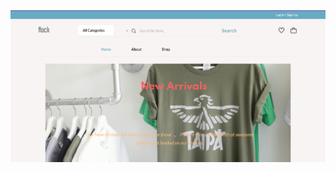 <img src="https://github.com/aslahc/E-commerce-project/blob/main/Screenshot%202024-07-12%20002347.png?raw=true">
